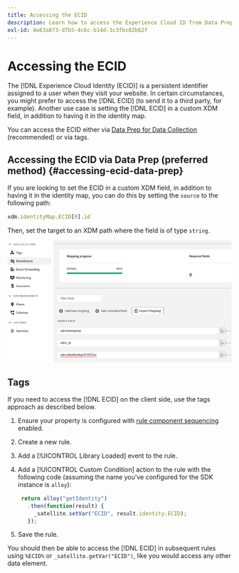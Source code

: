 ```yaml
---
title: Accessing the ECID
description: Learn how to access the Experience Cloud ID from Data Prep or Tags
exl-id: 8e63a873-d7b5-4c6c-b14d-3c3fbc82b62f
---
```


# Accessing the ECID

The [!DNL Experience Cloud Identity (ECID)] is a persistent identifier assigned to a user when they visit your website. In certain circumstances, you might prefer to access the [!DNL ECID] (to send it to a third party, for example). Another use case is setting the [!DNL ECID] in a custom XDM field, in addition to having it in the identity map.

You can access the ECID either via [Data Prep for Data Collection](../datastreams/data-prep.md) (recommended) or via tags.

## Accessing the ECID via Data Prep (preferred method) {#accessing-ecid-data-prep}

If you are looking to set the ECID in a custom XDM field, in addition to having it in the identity map, you can do this by setting the `source` to the following path:

```js
xdm.identityMap.ECID[0].id
```

Then, set the target to an XDM path where the field is of type `string`.

![](./assets/access-ecid-data-prep.png)

## Tags

If you need to access the [!DNL ECID] on the client side, use the tags approach as described below.

1. Ensure your property is configured with [rule component sequencing](../../tags/ui/managing-resources/rules.md#sequencing) enabled. 
1. Create a new rule.
1. Add a [!UICONTROL Library Loaded] event to the rule.
1. Add a [!UICONTROL Custom Condition] action to the rule with the following code (assuming the name you've configured for the SDK instance is `alloy`):

   ```js
    return alloy("getIdentity")
      .then(function(result) {
        _satellite.setVar("ECID", result.identity.ECID);
      });
   ```

1. Save the rule.

You should then be able to access the [!DNL ECID] in subsequent rules using `%ECID%` or `_satellite.getVar("ECID")`, like you would access any other data element.
